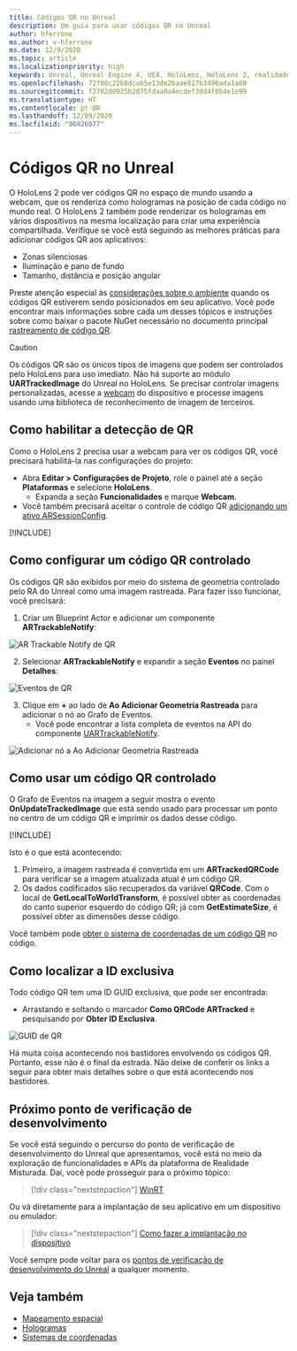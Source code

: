 ```yaml
---
title: Códigos QR no Unreal
description: Um guia para usar códigos QR no Unreal
author: hferrone
ms.author: v-hferrone
ms.date: 12/9/2020
ms.topic: article
ms.localizationpriority: high
keywords: Unreal, Unreal Engine 4, UE4, HoloLens, HoloLens 2, realidade misturada, desenvolvimento, recursos, documentação, guias, hologramas, códigos qr, headset de realidade misturada, headset do windows mixed reality, headset de realidade virtual
ms.openlocfilehash: 72f08c22b8dcab5e13de2baae817b3496ada1a60
ms.sourcegitcommit: f2782d0925b2075fdaa0a4ecdef3dd4f0b4e1e99
ms.translationtype: HT
ms.contentlocale: pt-BR
ms.lasthandoff: 12/09/2020
ms.locfileid: "96926077"
---
```

# <a name="qr-codes-in-unreal"></a>Códigos QR no Unreal

O HoloLens 2 pode ver códigos QR no espaço de mundo usando a webcam, que os renderiza como hologramas na posição de cada código no mundo real. O HoloLens 2 também pode renderizar os hologramas em vários dispositivos na mesma localização para criar uma experiência compartilhada. Verifique se você está seguindo as melhores práticas para adicionar códigos QR aos aplicativos:

- Zonas silenciosas
- Iluminação e pano de fundo
- Tamanho, distância e posição angular

Preste atenção especial às [considerações sobre o ambiente](../../environment-considerations-for-hololens.md) quando os códigos QR estiverem sendo posicionados em seu aplicativo. Você pode encontrar mais informações sobre cada um desses tópicos e instruções sobre como baixar o pacote NuGet necessário no documento principal [rastreamento de código QR](../platform-capabilities-and-apis/qr-code-tracking.md).

> [!CAUTION]
> Os códigos QR são os únicos tipos de imagens que podem ser controlados pelo HoloLens para uso imediato. Não há suporte ao módulo **UARTrackedImage** do Unreal no HoloLens. Se precisar controlar imagens personalizadas, acesse a [webcam](unreal-hololens-camera.md) do dispositivo e processe imagens usando uma biblioteca de reconhecimento de imagem de terceiros. 

## <a name="enabling-qr-detection"></a>Como habilitar a detecção de QR
Como o HoloLens 2 precisa usar a webcam para ver os códigos QR, você precisará habilitá-la nas configurações do projeto:
- Abra **Editar > Configurações de Projeto**, role o painel até a seção **Plataformas** e selecione **HoloLens**.
    + Expanda a seção **Funcionalidades** e marque **Webcam**.  
- Você também precisará aceitar o controle de código QR [adicionando um ativo ARSessionConfig](https://docs.microsoft.com/windows/mixed-reality/unreal-uxt-ch3#adding-the-session-asset).

[!INCLUDE[](includes/tabs-qr-codes-1.md)]

## <a name="setting-up-a-tracked-qr-code"></a>Como configurar um código QR controlado

Os códigos QR são exibidos por meio do sistema de geometria controlado pelo RA do Unreal como uma imagem rastreada. Para fazer isso funcionar, você precisará:
1. Criar um Blueprint Actor e adicionar um componente **ARTrackableNotify**:

![AR Trackable Notify de QR](images/unreal-spatialmapping-artrackablenotify.PNG)

2. Selecionar **ARTrackableNotify** e expandir a seção **Eventos** no painel **Detalhes**:

![Eventos de QR](images/unreal-spatialmapping-events.PNG)

3. Clique em **+** ao lado de **Ao Adicionar Geometria Rastreada** para adicionar o nó ao Grafo de Eventos.
    - Você pode encontrar a lista completa de eventos na API do componente [UARTrackableNotify](https://docs.unrealengine.com/API/Runtime/AugmentedReality/UARTrackableNotifyComponent/index.html).

![Adicionar nó a Ao Adicionar Geometria Rastreada](images/unreal-qr-codes-tracked-geometry.png)

## <a name="using-a-tracked-qr-code"></a>Como usar um código QR controlado
O Grafo de Eventos na imagem a seguir mostra o evento **OnUpdateTrackedImage** que está sendo usado para processar um ponto no centro de um código QR e imprimir os dados desse código.

[!INCLUDE[](includes/tabs-qr-codes-2.md)]

Isto é o que está acontecendo:
1. Primeiro, a imagem rastreada é convertida em um **ARTrackedQRCode** para verificar se a imagem atualizada atual é um código QR.  
2. Os dados codificados são recuperados da variável **QRCode**. Com o local de **GetLocalToWorldTransform**, é possível obter as coordenadas do canto superior esquerdo do código QR; já com **GetEstimateSize**, é possível obter as dimensões desse código.

Você também pode [obter o sistema de coordenadas de um código QR](https://docs.microsoft.com/windows/mixed-reality/qr-code-tracking#getting-the-coordinate-system-for-a-qr-code) no código.

## <a name="finding-the-unique-id"></a>Como localizar a ID exclusiva
Todo código QR tem uma ID GUID exclusiva, que pode ser encontrada:
- Arrastando e soltando o marcador **Como QRCode ARTracked** e pesquisando por **Obter ID Exclusiva**.

![GUID de QR](images/unreal-qr-guid.PNG)

Há muita coisa acontecendo nos bastidores envolvendo os códigos QR. Portanto, esse não é o final da estrada. Não deixe de conferir os links a seguir para obter mais detalhes sobre o que está acontecendo nos bastidores.

## <a name="next-development-checkpoint"></a>Próximo ponto de verificação de desenvolvimento

Se você está seguindo o percurso do ponto de verificação de desenvolvimento do Unreal que apresentamos, você está no meio da exploração de funcionalidades e APIs da plataforma de Realidade Misturada. Daí, você pode prosseguir para o próximo tópico:

> [!div class="nextstepaction"]
> [WinRT](unreal-winRT.md)

Ou vá diretamente para a implantação de seu aplicativo em um dispositivo ou emulador:

> [!div class="nextstepaction"]
> [Como fazer a implantação no dispositivo](unreal-deploying.md)

Você sempre pode voltar para os [pontos de verificação de desenvolvimento do Unreal](unreal-development-overview.md#3-platform-capabilities-and-apis) a qualquer momento.

## <a name="see-also"></a>Veja também
* [Mapeamento espacial](../../design/spatial-mapping.md)
* [Hologramas](../../discover/hologram.md)
* [Sistemas de coordenadas](../../design/coordinate-systems.md)
